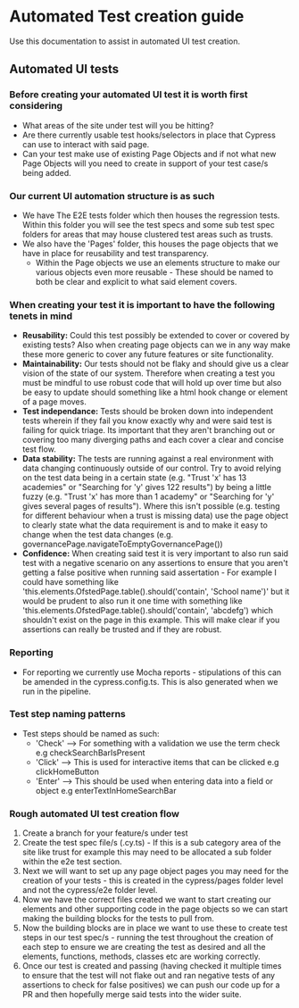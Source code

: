 # Automated Test creation guide

Use this documentation to assist in automated UI test creation.

## Automated UI tests

### Before creating your automated UI test it is worth first considering

- What areas of the site under test will you be hitting?
- Are there currently usable test hooks/selectors in place that Cypress can use to interact with said page.
- Can your test make use of existing Page Objects and if not what new Page Objects will you need to create in support of your test case/s being added.

### Our current UI automation structure is as such

- We have The E2E tests folder which then houses the regression tests. Within this folder you will see the test specs and some sub test spec folders for areas that may house clustered test areas such as trusts.
- We also have the 'Pages' folder, this houses the page objects that we have in place for reusability and test transparency.
  - Within the Page objects we use an elements structure to make our various objects even more reusable - These should be named to both be clear and explicit to what said element covers.

### When creating your test it is important to have the following tenets in mind

- **Reusability:** Could this test possibly be extended to cover or covered by existing tests? Also when creating page objects can we in any way make these more generic to cover any future features or site functionality.
- **Maintainability:** Our tests should not be flaky and should give us a clear vision of the state of our system. Therefore when creating a test you must be mindful to use robust code that will hold up over time but also be easy to update should something like a html hook change or element of a page moves.
- **Test independance:** Tests should be broken down into independent tests wherein if they fail you know exactly why and were said test is failing for quick triage. Its important that they aren't branching out or covering too many diverging paths and each cover a clear and concise test flow.
- **Data stability:** The tests are running against a real environment with data changing continuously outside of our control. Try to avoid relying on the test data being in a certain state (e.g. "Trust 'x' has 13 academies" or "Searching for 'y' gives 122 results") by being a little fuzzy (e.g. "Trust 'x' has more than 1 academy" or "Searching for 'y' gives several pages of results"). Where this isn't possible (e.g. testing for different behaviour when a trust is missing data) use the page object to clearly state what the data requirement is and to make it easy to change when the test data changes (e.g. governancePage.navigateToEmptyGovernancePage())
- **Confidence:** When creating said test it is very important to also run said test with a negative scenario on any assertions to ensure that you aren't getting a false positive when running said assertation - For example I could have something like 'this.elements.OfstedPage.table().should('contain', 'School name')' but it would be prudent to also run it one time with something like 'this.elements.OfstedPage.table().should('contain', 'abcdefg') which shouldn't exist on the page in this example. This will make clear if you assertions can really be trusted and if they are robust.

### Reporting

- For reporting we currently use Mocha reports - stipulations of this can be amended in the cypress.config.ts. This is also generated when we run in the pipeline.

### Test step naming patterns

- Test steps should be named as such:
  - 'Check' --> For something with a validation we use the term check e.g checkSearchBarIsPresent
  - 'Click' --> This is used for interactive items that can be clicked e.g clickHomeButton
  - 'Enter' --> This should be used when entering data into a field or object e.g enterTextInHomeSearchBar

### Rough automated UI test creation flow

1. Create a branch for your feature/s under test
2. Create the test spec file/s (.cy.ts) - If this is a sub category area of the site like trust for example this may need to be allocated a sub folder within the e2e test section.
3. Next we will want to set up any page object pages you may need for the creation of your tests - this is created in the cypress/pages folder level and not the cypress/e2e folder level.
4. Now we have the correct files created we want to start creating our elements and other supporting code in the page objects so we can start making the building blocks for the tests to pull from.
5. Now the building blocks are in place we want to use these to create test steps in our test spec/s - running the test throughout the creation of each step to ensure we are creating the test as desired and all the elements, functions, methods, classes etc are working correctly.
6. Once our test is created and passing (having checked it multiple times to ensure that the test will not flake out and ran negative tests of any assertions to check for false positives) we can push our code up for a PR and then hopefully merge said tests into the wider suite.
